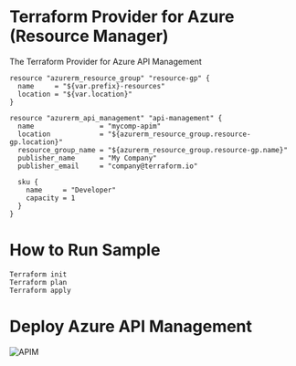# Terraform Provider for Azure (Resource Manager)

The Terraform  Provider for Azure API Management

```
resource "azurerm_resource_group" "resource-gp" {
  name     = "${var.prefix}-resources"
  location = "${var.location}"
}

resource "azurerm_api_management" "api-management" {
  name                = "mycomp-apim"
  location            = "${azurerm_resource_group.resource-gp.location}"
  resource_group_name = "${azurerm_resource_group.resource-gp.name}"
  publisher_name      = "My Company"
  publisher_email     = "company@terraform.io"

  sku {
    name     = "Developer"
    capacity = 1
  }
}
```

# How to Run Sample

```
Terraform init
Terraform plan
Terraform apply

```

# Deploy Azure API Management
![APIM](Images/APIM.png)

